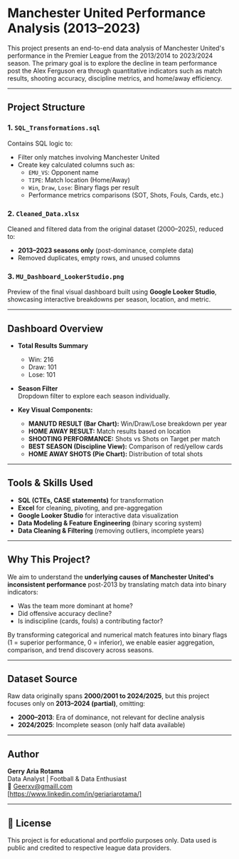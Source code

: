 # Manchester United Performance Analysis (2013–2023)

This project presents an end-to-end data analysis of Manchester United's performance in the Premier League from the 2013/2014 to 2023/2024 season. The primary goal is to explore the decline in team performance post the Alex Ferguson era through quantitative indicators such as match results, shooting accuracy, discipline metrics, and home/away efficiency.

---

## Project Structure

### 1. `SQL_Transformations.sql`
Contains SQL logic to:
- Filter only matches involving Manchester United
- Create key calculated columns such as:
  - `EMU_VS`: Opponent name
  - `TIPE`: Match location (Home/Away)
  - `Win`, `Draw`, `Lose`: Binary flags per result
  - Performance metrics comparisons (SOT, Shots, Fouls, Cards, etc.)

### 2. `Cleaned_Data.xlsx`
Cleaned and filtered data from the original dataset (2000–2025), reduced to:
- **2013–2023 seasons only** (post-dominance, complete data)
- Removed duplicates, empty rows, and unused columns

### 3. `MU_Dashboard_LookerStudio.png`
Preview of the final visual dashboard built using **Google Looker Studio**, showcasing interactive breakdowns per season, location, and metric.

---

## Dashboard Overview

- **Total Results Summary**  
  - Win: 216  
  - Draw: 101  
  - Lose: 101

- **Season Filter**  
  Dropdown filter to explore each season individually.

- **Key Visual Components:**
  - **MANUTD RESULT (Bar Chart):** Win/Draw/Lose breakdown per year
  - **HOME AWAY RESULT:** Match results based on location
  - **SHOOTING PERFORMANCE:** Shots vs Shots on Target per match
  - **BEST SEASON (Discipline View):** Comparison of red/yellow cards
  - **HOME AWAY SHOTS (Pie Chart):** Distribution of total shots

---

## Tools & Skills Used

- **SQL (CTEs, CASE statements)** for transformation
- **Excel** for cleaning, pivoting, and pre-aggregation
- **Google Looker Studio** for interactive data visualization
- **Data Modeling & Feature Engineering** (binary scoring system)
- **Data Cleaning & Filtering** (removing outliers, incomplete years)

---

## Why This Project?

We aim to understand the **underlying causes of Manchester United's inconsistent performance** post-2013 by translating match data into binary indicators:
- Was the team more dominant at home?
- Did offensive accuracy decline?
- Is indiscipline (cards, fouls) a contributing factor?

By transforming categorical and numerical match features into binary flags (1 = superior performance, 0 = inferior), we enable easier aggregation, comparison, and trend discovery across seasons.

---

## Dataset Source
Raw data originally spans **2000/2001 to 2024/2025**, but this project focuses only on **2013–2024 (partial)**, omitting:
- **2000–2013**: Era of dominance, not relevant for decline analysis
- **2024/2025**: Incomplete season (only half data available)


---

## Author

**Gerry Aria Rotama**  
Data Analyst | Football & Data Enthusiast  
📧 Geerxv@gmaill.com  
[https://www.linkedin.com/in/geriariarotama/]

---

## 📎 License
This project is for educational and portfolio purposes only. Data used is public and credited to respective league data providers.
